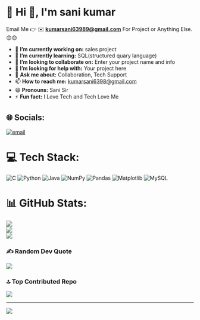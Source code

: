 # 💫 Hi 👋, I'm sani kumar
Email Me 👉 ✉️ **kumarsani63989@gmail.com** For Project or Anything Else. 😊😊

- 🔭 **I’m currently working on:** sales project
- 🌱 **I’m currently learning:** SQL(structured quary language)
- 👯 **I’m looking to collaborate on:** Enter your project name and info
- 🤔 **I’m looking for help with:** Your project here
- 💬 **Ask me about:** Collaboration, Tech Support
- 📫 **How to reach me:** kumarsani6398@gmail.com
- 😄 **Pronouns:** Sani Sir
- ⚡ **Fun fact:** I Love Tech and Tech Love Me
## 🌐 Socials:
[![email](https://img.shields.io/badge/Email-D14836?logo=gmail&logoColor=white)](mailto:kumarsani6398@gmail.com) 

# 💻 Tech Stack:
![C](https://img.shields.io/badge/c-%2300599C.svg?style=for-the-badge&logo=c&logoColor=white) ![Python](https://img.shields.io/badge/python-3670A0?style=for-the-badge&logo=python&logoColor=ffdd54) ![Java](https://img.shields.io/badge/java-%23ED8B00.svg?style=for-the-badge&logo=openjdk&logoColor=white) ![NumPy](https://img.shields.io/badge/numpy-%23013243.svg?style=for-the-badge&logo=numpy&logoColor=white) ![Pandas](https://img.shields.io/badge/pandas-%23150458.svg?style=for-the-badge&logo=pandas&logoColor=white) ![Matplotlib](https://img.shields.io/badge/Matplotlib-%23ffffff.svg?style=for-the-badge&logo=Matplotlib&logoColor=black) ![MySQL](https://img.shields.io/badge/mysql-4479A1.svg?style=for-the-badge&logo=mysql&logoColor=white)
# 📊 GitHub Stats:
![](https://github-readme-stats.vercel.app/api?username=sanibtech63&theme=dark&hide_border=false&include_all_commits=true&count_private=false)<br/>
![](https://nirzak-streak-stats.vercel.app/?user=sanibtech63&theme=dark&hide_border=false)<br/>
![](https://github-readme-stats.vercel.app/api/top-langs/?username=sanibtech63&theme=dark&hide_border=false&include_all_commits=true&count_private=false&layout=compact)

### ✍️ Random Dev Quote
![](https://quotes-github-readme.vercel.app/api?type=horizontal&theme=radical)

### 🔝 Top Contributed Repo
![](https://github-contributor-stats.vercel.app/api?username=sanibtech63&limit=5&theme=dark&combine_all_yearly_contributions=true)

---
[![](https://visitcount.itsvg.in/api?id=sanibtech63&icon=0&color=0)](https://visitcount.itsvg.in)

<!-- Proudly created with GPRM ( https://gprm.itsvg.in ) -->
